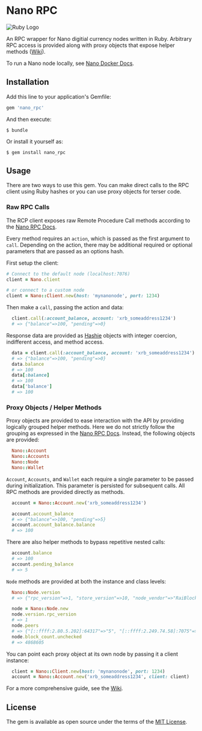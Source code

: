 # Nano RPC

![Ruby Logo](https://i.imgur.com/pTKxwQq.png)

An RPC wrapper for Nano digitial currency nodes written in Ruby. Arbitrary RPC access is provided along with proxy objects that expose helper methods ([Wiki](https://github.com/jcraigk/ruby_nano_rpc/wiki/Proxy-Object-Reference)).

To run a Nano node locally, see [Nano Docker Docs](https://github.com/clemahieu/raiblocks/wiki/Docker-node).

## Installation

Add this line to your application's Gemfile:

```ruby
gem 'nano_rpc'
```

And then execute:

    $ bundle

Or install it yourself as:

    $ gem install nano_rpc

## Usage

There are two ways to use this gem.  You can make direct calls to the RPC client using Ruby hashes or you can use proxy objects for terser code.

### Raw RPC Calls

The RCP client exposes raw Remote Procedure Call methods according to the [Nano RPC Docs](https://github.com/clemahieu/raiblocks/wiki/RPC-protocol).

Every method requires an `action`, which is passed as the first argument to `call`.  Depending on the action, there may be additional required or optional parameters that are passed as an options hash.

First setup the client:

```ruby
# Connect to the default node (localhost:7076)
client = Nano.client

# or connect to a custom node
client = Nano::Client.new(host: 'mynanonode', port: 1234)
```

Then make a `call`, passing the action and data:

```ruby
  client.call(:account_balance, account: 'xrb_someaddress1234')
  # => {"balance"=>100, "pending"=>0}
````

Response data are provided as [Hashie](https://github.com/intridea/hashie) objects with integer coercion, indifferent access, and method access.

```ruby
  data = client.call(:account_balance, account: 'xrb_someaddress1234')
  # => {"balance"=>100, "pending"=>0}
  data.balance
  # => 100
  data[:balance]
  # => 100
  data['balance']
  # => 100
````

### Proxy Objects / Helper Methods

Proxy objects are provided to ease interaction with the API by providing logically grouped helper methods. Here we do not strictly follow the grouping as expressed in the [Nano RPC Docs](https://github.com/clemahieu/raiblocks/wiki/RPC-protocol).  Instead, the following objects are provided:

```ruby
  Nano::Account
  Nano::Accounts
  Nano::Node
  Nano::Wallet
```

`Account`, `Accounts`, and `Wallet` each require a single parameter to be passed during initialization.  This parameter is persisted for subsequent calls.  All RPC methods are provided directly as methods.

```ruby
  account = Nano::Account.new('xrb_someaddress1234')

  account.account_balance
  # => {"balance"=>100, "pending"=>5}
  account.account_balance.balance
  # => 100
```

There are also helper methods to bypass repetitive nested calls:

```ruby
  account.balance
  # => 100
  account.pending_balance
  # => 5
```

`Node` methods are provided at both the instance and class levels:

```ruby
  Nano::Node.version
  # => {"rpc_version"=>1, "store_version"=>10, "node_vendor"=>"RaiBlocks 9.0"}

  node = Nano::Node.new
  node.version.rpc_version
  # => 1
  node.peers
  # => {"[::ffff:2.80.5.202]:64317"=>"5", "[::ffff:2.249.74.58]:7075"=>"5", "[::ffff:5.9.31.82]:7077"=>"4", ... }
  node.block_count.unchecked
  # => 4868605
```

You can point each proxy object at its own node by passing it a client instance:

```ruby
  client = Nano::Client.new(host: 'mynanonode', port: 1234)
  account = Nano::Account.new('xrb_someaddress1234', client: client)
```

For a more comprehensive guide, see the [Wiki](https://github.com/jcraigk/ruby_nano_rpc/wiki/Proxy-Object-Reference).

## License

The gem is available as open source under the terms of the [MIT License](https://opensource.org/licenses/MIT).
